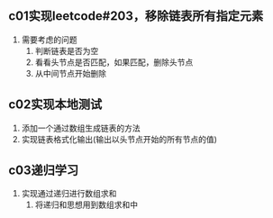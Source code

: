 ## c01实现leetcode#203，移除链表所有指定元素
1. 需要考虑的问题
    1. 判断链表是否为空
    2. 看看头节点是否匹配，如果匹配，删除头节点
    3. 从中间节点开始删除
## c02实现本地测试
1. 添加一个通过数组生成链表的方法
2. 实现链表格式化输出(输出以头节点开始的所有节点的值)    
## c03递归学习
1. 实现通过递归进行数组求和
    1. 将递归和思想用到数组求和中